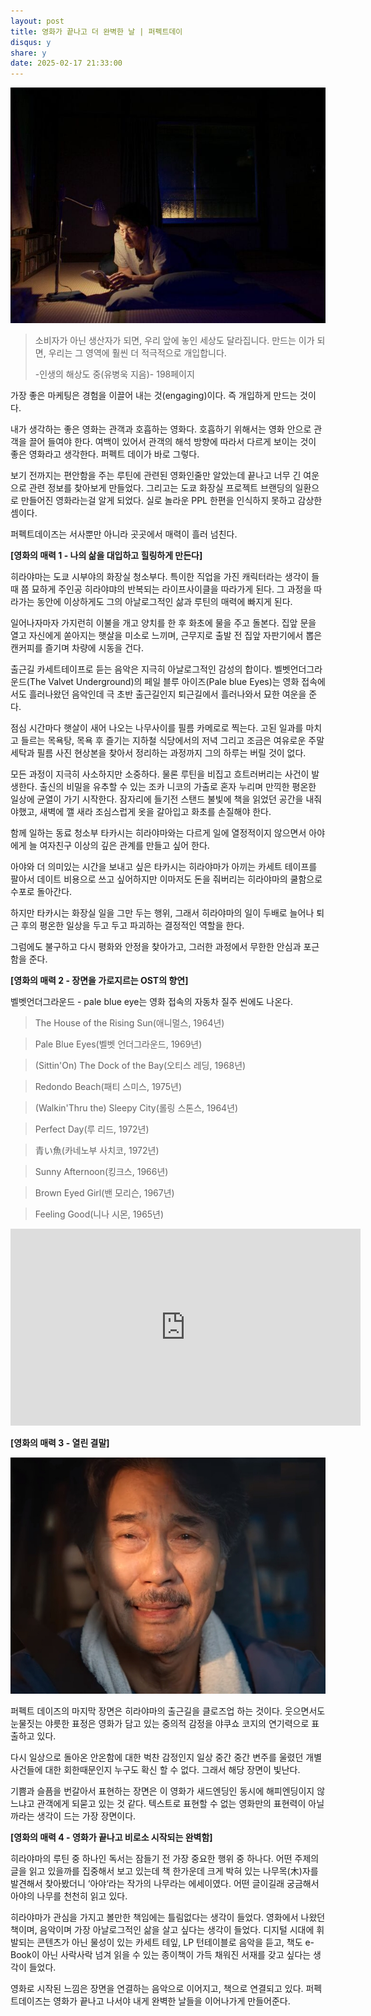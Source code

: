 ```yaml
---
layout: post
title: 영화가 끝나고 더 완벽한 날 | 퍼펙트데이
disqus: y
share: y
date: 2025-02-17 21:33:00
---
```



![퍼펙트데이](/images/perfectday2.jpg)




>소비자가 아닌 생산자가 되면, 우리 앞에 놓인 세상도 달라집니다. 만드는 이가 되면, 우리는 그 영역에 훨씬 더 적극적으로 개입합니다.
>
>-인생의 해상도 중(유병욱 지음)-  198페이지


가장 좋은 마케팅은 경험을 이끌어 내는 것(engaging)이다. 즉 개입하게 만드는 것이다.

내가 생각하는 좋은 영화는 관객과 호흡하는 영화다.
호흡하기 위해서는 영화 안으로 관객을 끌어 들여야 한다.
여백이 있어서 관객의 해석 방향에 따라서 다르게 보이는 것이 좋은 영화라고 생각한다.
퍼펙트 데이가 바로 그렇다.

보기 전까지는 편안함을 주는 루틴에 관련된 영화인줄만 알았는데
끝나고 너무 긴 여운으로 관련 정보를 찾아보게 만들었다.
그리고는 도쿄 화장실 프로젝트 브랜딩의 일환으로 만들어진 영화라는걸 알게 되었다.
실로 놀라운 PPL 한편을 인식하지 못하고 감상한 셈이다.

퍼펙트데이즈는 서사뿐만 아니라 곳곳에서 매력이 흘러 넘친다.

**[영화의 매력 1 - 나의 삶을 대입하고 힐링하게 만든다]**

히라야마는 도쿄 시부야의 화장실 청소부다. 특이한 직업을 가진 캐릭터라는 생각이 들때 쯤 묘하게 주인공 히라야먀의 반복되는 라이프사이클을 따라가게 된다. 그 과정을 따라가는 동안에 이상하게도 그의 아날로그적인 삶과 루틴의 매력에 빠지게 된다.

일어나자마자 가지런히 이불을 개고 양치를 한 후 화초에 물을 주고 돌본다. 집앞 문을 열고 자신에게 쏟아지는 햇살을 미소로 느끼며, 근무지로 출발 전 집앞 자판기에서 뽑은 캔커피를 즐기며 차량에 시동을 건다.

출근길 카세트테이프로 듣는 음악은 지극히 아날로그적인 감성의 합이다. 벨벳언더그라운드(The Valvet Underground)의 페일 블루 아이즈(Pale blue Eyes)는 영화 접속에서도 흘러나왔던 음악인데 극 초반 출근길인지 퇴근길에서 흘러나와서 묘한 여운을 준다.

점심 시간마다 햇살이 새어 나오는 나무사이를 필름 카메로로 찍는다. 고된 일과를 마치고 들르는 목욕탕, 목욕 후 즐기는 지하철 식당에서의 저녁 그리고 조금은 여유로운 주말 세탁과 필름 사진 현상본을 찾아서 정리하는 과정까지 그의 하루는 버릴 것이 없다.  

모든 과정이 지극히 사소하지만 소중하다. 물론 루틴을 비집고 흐트러버리는 사건이 발생한다. 출신의 비밀을 유추할 수 있는 조카 니코의 가출로 혼자 누리며 만끽한 평온한 일상에 균열이 가기 시작한다. 잠자리에 들기전 스탠드 불빛에 책을 읽었던 공간을 내줘야했고, 새벽에 깰 새라 조심스럽게 옷을 갈아입고 화초를 손질해야 한다.

함께 일하는 동료 청소부 타카시는 히라야마와는 다르게 일에 열정적이지 않으면서 아야에게 늘 여자친구 이상의 깊은 관계를 만들고 싶어 한다.

아야와 더 의미있는 시간을 보내고 싶은 타카시는 히라야마가 아끼는 카세트 테이프를 팔아서 데이트 비용으로 쓰고 싶어하지만 이마저도 돈을 줘버리는 히라야마의 쿨함으로 수포로 돌아간다.

하지만 타카시는 화장실 일을 그만 두는 행위, 그래서 히라야마의 일이 두배로 늘어나 퇴근 후의 평온한 일상을 두고 두고 파괴하는 결정적인 역할을 한다.

그럼에도 불구하고 다시 평화와 안정을 찾아가고, 그러한 과정에서 무한한 안심과 포근함을 준다.

**[영화의 매력 2 -  장면을 가로지르는 OST의 향연]**

벨벳언더그라운드 - pale blue eye는 영화 접속의 자동차 질주 씬에도 나온다.

>The House of the Rising Sun(애니멀스, 1964년)

>Pale Blue Eyes(벨벳 언더그라운드, 1969년)

>(Sittin'On) The Dock of the Bay(오티스 레딩, 1968년)

>Redondo Beach(패티 스미스, 1975년)

>(Walkin'Thru the) Sleepy City(롤링 스톤스, 1964년)

>Perfect Day(루 리드, 1972년)

>青い魚(카네노부 사치코, 1972년)

>Sunny Afternoon(킹크스, 1966년)

>Brown Eyed Girl(밴 모리슨, 1967년)

>Feeling Good(니나 시몬, 1965년)

<iframe width="560" height="315" src="https://www.youtube.com/embed/FxlJoTP4BPk?si=gv6dNEkfBYCuAsi3" title="YouTube video player" frameborder="0" allow="accelerometer; autoplay; clipboard-write; encrypted-media; gyroscope; picture-in-picture; web-share" referrerpolicy="strict-origin-when-cross-origin" allowfullscreen></iframe>


**[영화의 매력 3 - 열린 결말]**

![퍼펙트데이](/images/perfect.jpg)

퍼펙트 데이즈의 마지막 장면은 히라야마의 출근길을 클로즈업 하는 것이다. 웃으면서도 눈물짓는 야릇한 표정은 영화가 담고 있는 중의적 감정을 야쿠쇼 코지의 연기력으로 표출하고 있다.

다시 일상으로 돌아온 안온함에 대한 벅찬 감정인지 일상 중간 중간 변주를 울렸던 개별 사건들에 대한 회한때문인지 누구도 확신 할 수 없다. 그래서 해당 장면이 빛난다.

기쁨과 슬픔을 번갈아서 표현하는 장면은 이 영화가 새드엔딩인 동시에 해피엔딩이지 않느냐고 관객에게 되묻고 있는 것 같다. 텍스트로 표현할 수 없는 영화만의 표현력이 아닐까라는 생각이 드는 가장 장면이다.

**[영화의 매력 4 - 영화가 끝나고 비로소 시작되는 완벽함]**

히라야마의 루틴 중 하나인 독서는 잠들기 전 가장 중요한 행위 중 하나다. 어떤 주제의 글을 읽고 있을까를 집중해서 보고 있는데 책 한가운데 크게 박혀 있는 나무목(木)자를 발견해서 찾아봤더니 ‘아야‘라는 작가의 나무라는 에세이였다. 어떤 글이길래 궁금해서 아야의 나무를 천천히 읽고 있다.

히라야마가 관심을 가지고 볼만한 책임에는 틀림없다는 생각이 들었다. 영화에서 나왔던 책이며, 음악이며 가장 아날로그적인 삶을 살고 싶다는 생각이 들었다. 디지털 시대에 휘발되는 콘텐츠가 아닌 물성이 있는 카세트 테잎, LP 턴테이블로 음악을 듣고, 책도 e-Book이 아닌 사락사락 넘겨 읽을 수 있는 종이책이 가득 채워진 서재를 갖고 싶다는 생각이 들었다.

영화로 시작된 느낌은 장면을 연결하는 음악으로 이어지고, 책으로 연결되고 있다. 퍼펙트데이즈는 영화가 끝나고 나서야 내게 완벽한 날들을 이어나가게 만들어준다.
